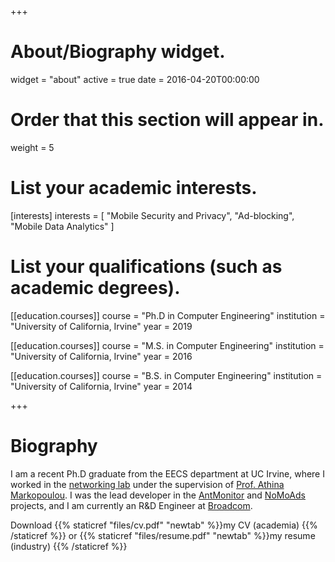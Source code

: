 +++
# About/Biography widget.
widget = "about"
active = true
date = 2016-04-20T00:00:00

# Order that this section will appear in.
weight = 5

# List your academic interests.
[interests]
  interests = [
    "Mobile Security and Privacy",
    "Ad-blocking",
    "Mobile Data Analytics"
  ]

# List your qualifications (such as academic degrees).
[[education.courses]]
  course = "Ph.D in Computer Engineering"
  institution = "University of California, Irvine"
  year = 2019

[[education.courses]]
  course = "M.S. in Computer Engineering"
  institution = "University of California, Irvine"
  year = 2016

[[education.courses]]
  course = "B.S. in Computer Engineering"
  institution = "University of California, Irvine"
  year = 2014
 
+++

# Biography

I am a recent Ph.D graduate from the EECS department at UC Irvine, where I worked in the [networking lab](https://athinagroup.eng.uci.edu/) under the supervision of [Prof. Athina Markopoulou](http://odysseas.calit2.uci.edu/wiki/doku.php/public:markopoulou_home). 
I was the lead developer in the [AntMonitor](http://antmonitor.calit2.uci.edu) and [NoMoAds](http://athinagroup.eng.uci.edu/projects/nomoads/) projects, and I am currently
an R&D Engineer at [Broadcom](https://www.broadcom.com/). 

Download {{% staticref "files/cv.pdf" "newtab" %}}my CV (academia) {{% /staticref %}} or {{% staticref "files/resume.pdf" "newtab" %}}my resume (industry) {{% /staticref %}}


